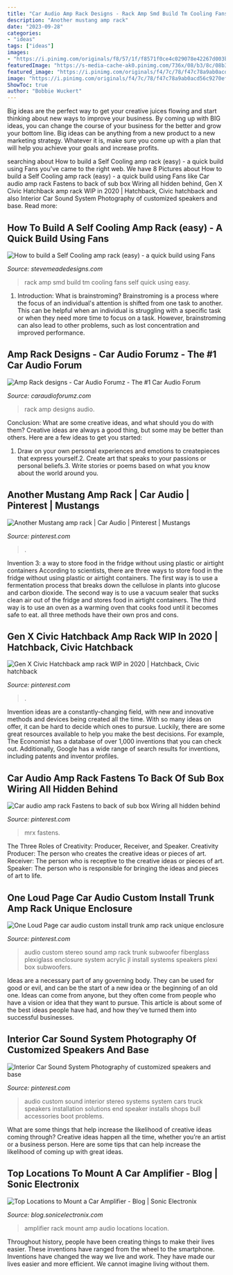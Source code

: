 ```yaml
---
title: "Car Audio Amp Rack Designs - Rack Amp Smd Build Tm Cooling Fans Self Quick Using Easy"
description: "Another mustang amp rack"
date: "2023-09-28"
categories:
- "ideas"
tags: ["ideas"]
images:
- "https://i.pinimg.com/originals/f8/57/1f/f8571f0ce4c029078e42267d003b6be8.jpg"
featuredImage: "https://s-media-cache-ak0.pinimg.com/736x/08/b3/8c/08b38cee47c1045accd6f577f221a104.jpg"
featured_image: "https://i.pinimg.com/originals/f4/7c/78/f47c78a9ab0acd56c9270ef2c1701b94.jpg"
image: "https://i.pinimg.com/originals/f4/7c/78/f47c78a9ab0acd56c9270ef2c1701b94.jpg"
ShowToc: true
author: "Bobbie Wuckert"
---
```



Big ideas are the perfect way to get your creative juices flowing and start thinking about new ways to improve your business. By coming up with BIG ideas, you can change the course of your business for the better and grow your bottom line. Big ideas can be anything from a new product to a new marketing strategy. Whatever it is, make sure you come up with a plan that will help you achieve your goals and increase profits.

	

		
searching about How to build a Self Cooling amp rack (easy) - a quick build using Fans you've came to the right web. We have 8 Pictures about How to build a Self Cooling amp rack (easy) - a quick build using Fans like Car audio amp rack Fastens to back of sub box Wiring all hidden behind, Gen X Civic Hatchback amp rack WIP in 2020 | Hatchback, Civic hatchback and also Interior Car Sound System Photography of customized speakers and base. Read more:
		
    
## How To Build A Self Cooling Amp Rack (easy) - A Quick Build Using Fans

<img loading=lazy src="http://img.photobucket.com/albums/v518/meade916/SMD DAmore Misc/IMG_5664_zps26642896.jpg" onerror="this.onerror=null;this.src='https://tse1.mm.bing.net/th?id=OIP.J5IyYoLy70ycstkvx-6uiwHaFj&amp;pid=15.1';" alt="How to build a Self Cooling amp rack (easy) - a quick build using Fans">

_Source: stevemeadedesigns.com_

>rack amp smd build tm cooling fans self quick using easy. 

	

1. Introduction: What is brainstroming?
Brainstroming is a process where the focus of an individual's attention is shifted from one task to another. This can be helpful when an individual is struggling with a specific task or when they need more time to focus on a task. However, brainstroming can also lead to other problems, such as lost concentration and improved performance.

    
## Amp Rack Designs - Car Audio Forumz - The #1 Car Audio Forum

<img loading=lazy src="https://www.caraudioforumz.com/attachments/general-discussion-10/4978d1224017081-amp-rack-designs-dsc_0321-copy.jpg" onerror="this.onerror=null;this.src='https://tse4.mm.bing.net/th?id=OIP.cxRt3mILxmc8Uyl9xwMPWgHaE7&amp;pid=15.1';" alt="Amp Rack designs - Car Audio Forumz - The #1 Car Audio Forum">

_Source: caraudioforumz.com_

>rack amp designs audio. 

	

Conclusion: What are some creative ideas, and what should you do with them?
Creative ideas are always a good thing, but some may be better than others. Here are a few ideas to get you started: 
1. Draw on your own personal experiences and emotions to createpieces that express yourself.2. Create art that speaks to your passions or personal beliefs.3. Write stories or poems based on what you know about the world around you.
    
## Another Mustang Amp Rack | Car Audio | Pinterest | Mustangs

<img loading=lazy src="https://s-media-cache-ak0.pinimg.com/736x/08/b3/8c/08b38cee47c1045accd6f577f221a104.jpg" onerror="this.onerror=null;this.src='https://tse3.mm.bing.net/th?id=OIP.mWqrg_VGSliS3THXHRaYJwHaFj&amp;pid=15.1';" alt="Another Mustang amp rack | Car Audio | Pinterest | Mustangs">

_Source: pinterest.com_

>. 

	

Invention 3: a way to store food in the fridge without using plastic or airtight containers
According to scientists, there are three ways to store food in the fridge without using plastic or airtight containers. The first way is to use a fermentation process that breaks down the cellulose in plants into glucose and carbon dioxide. The second way is to use a vacuum sealer that sucks clean air out of the fridge and stores food in airtight containers. The third way is to use an oven as a warming oven that cooks food until it becomes safe to eat. all three methods have their own pros and cons.

    
## Gen X Civic Hatchback Amp Rack WIP In 2020 | Hatchback, Civic Hatchback

<img loading=lazy src="https://i.pinimg.com/originals/84/6c/3d/846c3db153d454dd14ee7000679ae434.jpg" onerror="this.onerror=null;this.src='https://tse1.mm.bing.net/th?id=OIP.0Mz9s7OAysDuVMsw6NPMEAHaJ4&amp;pid=15.1';" alt="Gen X Civic Hatchback amp rack WIP in 2020 | Hatchback, Civic hatchback">

_Source: pinterest.com_

>. 

	

Invention ideas are a constantly-changing field, with new and innovative methods and devices being created all the time. With so many ideas on offer, it can be hard to decide which ones to pursue. Luckily, there are some great resources available to help you make the best decisions. For example, The Economist has a database of over 1,000 inventions that you can check out. Additionally, Google has a wide range of search results for inventions, including patents and inventor profiles.

    
## Car Audio Amp Rack Fastens To Back Of Sub Box Wiring All Hidden Behind

<img loading=lazy src="https://i.pinimg.com/originals/a2/d6/c9/a2d6c9908b0f22134641677f6e5f82fe.jpg" onerror="this.onerror=null;this.src='https://tse1.mm.bing.net/th?id=OIP.ibzadgzUNhPJuJXlyWgu4wHaJ4&amp;pid=15.1';" alt="Car audio amp rack Fastens to back of sub box Wiring all hidden behind">

_Source: pinterest.com_

>mrx fastens. 

	

The Three Roles of Creativity: Producer, Receiver, and Speaker.
Creativity Producer: The person who creates the creative ideas or pieces of art.
Receiver: The person who is receptive to the creative ideas or pieces of art. 
Speaker: The person who is responsible for bringing the ideas and pieces of art to life.

    
## One Loud Page Car Audio Custom Install Trunk Amp Rack Unique Enclosure

<img loading=lazy src="https://i.pinimg.com/originals/f8/57/1f/f8571f0ce4c029078e42267d003b6be8.jpg" onerror="this.onerror=null;this.src='https://tse4.mm.bing.net/th?id=OIP.Qz7raEh-uT6gNk9g0kVTVgHaHa&amp;pid=15.1';" alt="One Loud Page car audio custom install trunk amp rack unique enclosure">

_Source: pinterest.com_

>audio custom stereo sound amp rack trunk subwoofer fiberglass plexiglass enclosure system acrylic jl install systems speakers plexi box subwoofers. 

	

Ideas are a necessary part of any governing body. They can be used for good or evil, and can be the start of a new idea or the beginning of an old one. Ideas can come from anyone, but they often come from people who have a vision or idea that they want to pursue. This article is about some of the best ideas people have had, and how they've turned them into successful businesses.

    
## Interior Car Sound System Photography Of Customized Speakers And Base

<img loading=lazy src="https://i.pinimg.com/originals/f4/7c/78/f47c78a9ab0acd56c9270ef2c1701b94.jpg" onerror="this.onerror=null;this.src='https://tse1.mm.bing.net/th?id=OIP.mIDsI49JuwStdeHar004TgHaE8&amp;pid=15.1';" alt="Interior Car Sound System Photography of customized speakers and base">

_Source: pinterest.com_

>audio custom sound interior stereo systems system cars truck speakers installation solutions end speaker installs shops bull accessories boot problems. 

	

What are some things that help increase the likelihood of creative ideas coming through?
Creative ideas happen all the time, whether you’re an artist or a business person. Here are some tips that can help increase the likelihood of coming up with great ideas.

    
## Top Locations To Mount A Car Amplifier - Blog | Sonic Electronix

<img loading=lazy src="https://blog.sonicelectronix.com/wp-content/uploads/2012/09/amp-rack-location.jpg" onerror="this.onerror=null;this.src='https://tse3.mm.bing.net/th?id=OIP.JIQRLQfsu3Diwt3NFozsugHaE7&amp;pid=15.1';" alt="Top Locations to Mount a Car Amplifier - Blog | Sonic Electronix">

_Source: blog.sonicelectronix.com_

>amplifier rack mount amp audio locations location. 

	

Throughout history, people have been creating things to make their lives easier. These inventions have ranged from the wheel to the smartphone. Inventions have changed the way we live and work. They have made our lives easier and more efficient. We cannot imagine living without them.

